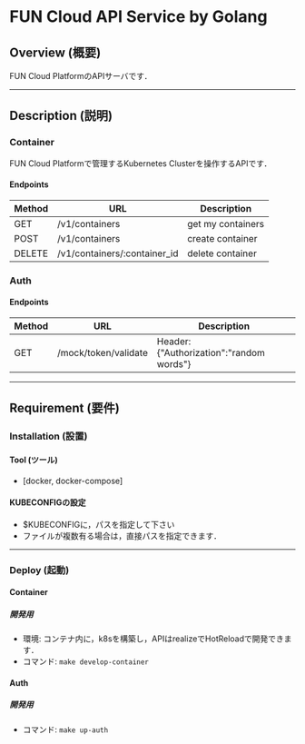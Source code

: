 # FUN Cloud API Service by Golang
## Overview (概要)
FUN Cloud PlatformのAPIサーバです．

---
## Description (説明)
### Container
FUN Cloud Platformで管理するKubernetes Clusterを操作するAPIです．
#### Endpoints
|Method|URL|Description|
|---|---|---|
|GET|/v1/containers|get my containers|
|POST|/v1/containers|create container|
|DELETE|/v1/containers/:container_id|delete container|
### Auth
#### Endpoints
|Method|URL|Description|
|---|---|---|
|GET|/mock/token/validate|Header: {"Authorization":"random words"}|
---
## Requirement (要件)
### Installation (設置)
#### Tool (ツール)
- [docker, docker-compose]
#### KUBECONFIGの設定
- $KUBECONFIGに，パスを指定して下さい
- ファイルが複数有る場合は，直接パスを指定できます．
---
### Deploy (起動)
#### Container
##### 開発用
- 環境: コンテナ内に，k8sを構築し，APIはrealizeでHotReloadで開発できます．
- コマンド: `make develop-container`
#### Auth
##### 開発用
- コマンド: `make up-auth`